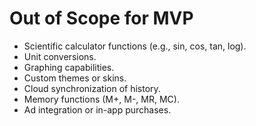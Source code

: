 # Out of Scope for MVP

* Scientific calculator functions (e.g., sin, cos, tan, log).
* Unit conversions.
* Graphing capabilities.
* Custom themes or skins.
* Cloud synchronization of history.
* Memory functions (M+, M-, MR, MC).
* Ad integration or in-app purchases.